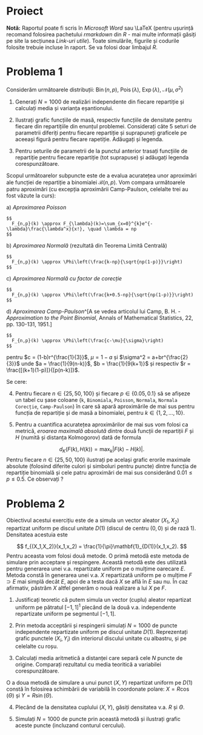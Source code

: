 # Proiect

<script>
$(document).ready(function ()  {

    // move toc-ignore selectors from section div to header
    $('div.section.toc-ignore')
        .removeClass('toc-ignore')
        .children('h1,h2,h3,h4,h5').addClass('toc-ignore');

    // establish options
    var options = {
      selectors: "h1,h2,h3",
      theme: "bootstrap3",
      context: '.toc-content',
      hashGenerator: function (text) {
        return text.replace(/[.\\/?&!#<>]/g, '').replace(/\s/g, '_').toLowerCase();
      },
      ignoreSelector: ".toc-ignore",
      scrollTo: 60
    };
    options.showAndHide = false;
    options.smoothScroll = true;

    // tocify
    var toc = $("#TOC").tocify(options).data("toc-tocify");
});
</script>



**Notă:** Raportul poate fi scris în *Microsoft Word* sau \LaTeX (pentru ușurință recomand folosirea pachetului *rmarkdown* din *R* - mai multe informații găsiți pe site la secțiunea *Link-uri utile*). Toate simulările, figurile și codurile folosite trebuie incluse în raport. Se va folosi doar limbajul *R*.

# Problema 1

Considerăm următoarele distribuții: $\operatorname{Bin}(n,p)$, $\operatorname{Pois}(\lambda)$, $\operatorname{Exp}(\lambda)$, $\mathcal{N}(\mu, \sigma^2)$

  1. Generați $N=1000$ de realizări independente din fiecare repartiție și calculați media și varianța eșantionului.
  
  2. Ilustrați grafic funcțiile de masă, respectiv funcțiile de densitate pentru fiecare din repartițiile din enunțul problemei. Considerați câte $5$ seturi de parametrii diferiți pentru fiecare repartiție și suprapuneți graficele pe aceeași figură pentru fiecare rapetiție. Adăugați și legenda.
  
  3. Pentru seturile de parametrii de la punctul anterior trasați funcțiile de repartiție pentru fiecare repartiție (tot suprapuse) și adăugați legenda corespunzătoare.
  
Scopul următoarelor subpuncte este de a evalua acuratețea unor aproximări ale funcției de repartiție a binomialei $\mathcal{B}(n,p)$. Vom compara următoarele patru aproximări (cu excepția aproximării Camp-Paulson, celelalte trei au fost văzute la curs):

  a) *Aproximarea Poisson*
  
    $$
      F_{n,p}(k) \approx F_{\lambda}(k)=\sum_{x=0}^{k}e^{-\lambda}\frac{\lambda^x}{x!}, \quad \lambda = np
    $$
    
  b) *Aproximarea Normală* (rezultată din Teorema Limită Centrală)
  
    $$
      F_{n,p}(k) \approx \Phi\left(\frac{k-np}{\sqrt{np(1-p)}}\right)
    $$
    
  c) *Aproximarea Normală cu factor de corecție* 
  
    $$
      F_{n,p}(k) \approx \Phi\left(\frac{k+0.5-np}{\sqrt{np(1-p)}}\right)
    $$
    
  d) *Aproximarea Camp-Paulson*^[A se vedea articolul lui Camp, B. H. - *Approximation to the Point Binomial*, Annals of Mathematical Statistics, 22, pp. 130-131, 1951.]
  
    $$
      F_{n,p}(k) \approx \Phi\left(\frac{c-\mu}{\sigma}\right)
    $$

pentru $c = (1-b)r^{\frac{1}{3}}$, $\mu = 1-a$ și $\sigma^2 = a+br^{\frac{2}{3}}$ unde $a = \frac{1}{9(n-k)}$, $b = \frac{1}{9(k+1)}$ și respectiv $r = \frac{[(k+1)(1-p)]}{[p(n-k)]}$.

Se cere:

  4. Pentru fiecare $n\in\{25, 50, 100\}$ și fiecare $p\in\{0.05, 0.1\}$ să se afișeze un tabel cu șase coloane (`k`, `Binomiala`, `Poisson`, `Normala`, `Normala Corecție`, `Camp-Paulson`) în care să apară aproximările de mai sus pentru funcția de repartiție și de masă a binomialei, pentru $k\in\{1,2,\ldots, 10\}$. 
  
  5. Pentru a cuantifica acuratețea aproximărilor de mai sus vom folosi ca metrică, *eroarea maximală absolută* dintre două funcții de repartiții $F$ și $H$ (numită și distanța Kolmogorov) dată de formula
  
  $$
    d_K(F(k), H(k)) = \max_{k}\left|F(k) - H(k)\right|.
  $$
Pentru fiecare $n\in\{25, 50, 100\}$ ilustrați pe același grafic erorile maximale absolute (folosind diferite culori și simboluri pentru puncte) dintre funcția de repartiție binomială și cele patru aproximări de mai sus considerând $0.01\leq p\leq 0.5$. Ce observați ?

# Problema 2

Obiectivul acestui exercițiu este de a simula un vector aleator $(X_1,X_2)$ repartizat uniform pe discul unitate $D(1)$ (discul de centru $(0,0)$ și de rază $1$).  Densitatea acestuia este 

$$
f_{(X_1,X_2)}(x_1,x_2) = \frac{1}{\pi}\mathbf{1}_{D(1)}(x_1,x_2).
$$
Pentru aceasta vom folosi două metode. O primă metodă este metoda de simulare prin acceptare și respingere. Această metodă este des utilizată pentru generarea unei v.a. repartizate uniform pe o mulțime oarecare $E$. Metoda constă în generarea unei v.a. $X$ repartizată uniform pe o mulțime $F\supset E$ mai simplă decât $E$, apoi de a testa dacă $X$ se află în $E$ sau nu. În caz afirmativ, păstrăm $X$ altfel generăm o nouă realizare a lui $X$ pe $F$. 

  1. Justificați teoretic că putem simula un vector (cuplu) aleator repartizat uniform pe pătratul $[-1,1]^1$ plecând de la două v.a. independente repartizate uniform pe segmentul $[-1,1]$.

  2. Prin metoda acceptării și respingerii simulați $N=1000$ de puncte independente repartizate uniform pe discul unitate $D(1)$. Reprezentați grafic punctele $(X_i,Y_i)$ din interiorul discului unitate cu albastru, și pe celelalte cu roșu. 
  
  3. Calculați media aritmetică a distanței care separă cele $N$ puncte de origine. Comparați rezultatul cu media teoritică a variabilei corespunzătoare.
  
O a doua metodă de simulare a unui punct $(X,Y)$ repartizat uniform pe $D(1)$ constă în folosirea schimbării de variabilă în coordonate polare: $X=R\cos(\Theta)$ și $Y=R\sin(\Theta)$. 

  4. Plecând de la densitatea cuplului $(X,Y)$, găsiți densitatea v.a. $R$ și $\Theta$. 
  
  5. Simulați $N=1000$ de puncte prin această metodă și ilustrați grafic aceste puncte (incluzand conturul cercului).


